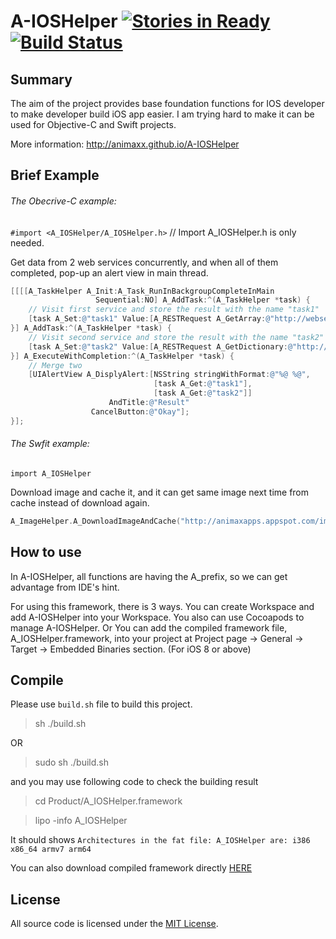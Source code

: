 A-IOSHelper [![Stories in Ready](https://badge.waffle.io/animaxx/a-ioshelper.svg?label=ready&title=Ready)](http://waffle.io/animaxx/a-ioshelper)  [![Build Status](https://travis-ci.org/Animaxx/A-IOSHelper.svg?branch=master)](https://travis-ci.org/Animaxx/A-IOSHelper)
===========

## Summary
The aim of the project provides base foundation functions for IOS developer to make developer build iOS app easier. I am trying hard to make it can be used for Objective-C and Swift projects.

More information: http://animaxx.github.io/A-IOSHelper

## Brief Example
###### The Obecrive-C example:

`#import <A_IOSHelper/A_IOSHelper.h>` // Import A_IOSHelper.h is only needed. 

Get data from 2 web services concurrently, and when all of them completed, pop-up an alert view in main thread.

```Objective-C
[[[[A_TaskHelper A_Init:A_Task_RunInBackgroupCompleteInMain
                   Sequential:NO] A_AddTask:^(A_TaskHelper *task) {
    // Visit first service and store the result with the name "task1"
    [task A_Set:@"task1" Value:[A_RESTRequest A_GetArray:@"http://webservice_1"]];
}] A_AddTask:^(A_TaskHelper *task) {
    // Visit second service and store the result with the name "task2"
    [task A_Set:@"task2" Value:[A_RESTRequest A_GetDictionary:@"http://webservice_2"]];
}] A_ExecuteWithCompletion:^(A_TaskHelper *task) {
    // Merge two
    [UIAlertView A_DisplyAlert:[NSString stringWithFormat:@"%@ %@",
                                [task A_Get:@"task1"],
                                [task A_Get:@"task2"]]
                      AndTitle:@"Result"
                  CancelButton:@"Okay"];
}];
```

###### The Swfit example:

`import A_IOSHelper`

Download image and cache it, and it can get same image next time from cache instead of download again.

```Objective-C
A_ImageHelper.A_DownloadImageAndCache("http://animaxapps.appspot.com/img/Animax.png")
```


## How to use
In A-IOSHelper, all functions are having the A_prefix, so we can get advantage from IDE's hint.

For using this framework, there is 3 ways. You can create Workspace and add A-IOSHelper into your Workspace. 
You also can use Cocoapods to manage A-IOSHelper. 
Or You can add the compiled framework file, A_IOSHelper.framework, into your project at Project page -> General -> Target -> Embedded Binaries section. (For iOS 8 or above)


## Compile 
Please use `build.sh` file to build this project.
> sh ./build.sh

OR
> sudo sh ./build.sh

and you may use following code to check the building result 
> cd Product/A_IOSHelper.framework

> lipo -info A_IOSHelper

It should shows `Architectures in the fat file: A_IOSHelper are: i386 x86_64 armv7 arm64`

You can also download compiled framework directly [HERE](http://animaxx.github.io/A-IOSHelper/release/A_IOSHelper.framework.zip)



## License
All source code is licensed under the [MIT License](https://github.com/Animaxx/A-IOSHelper/blob/master/LICENSE).

